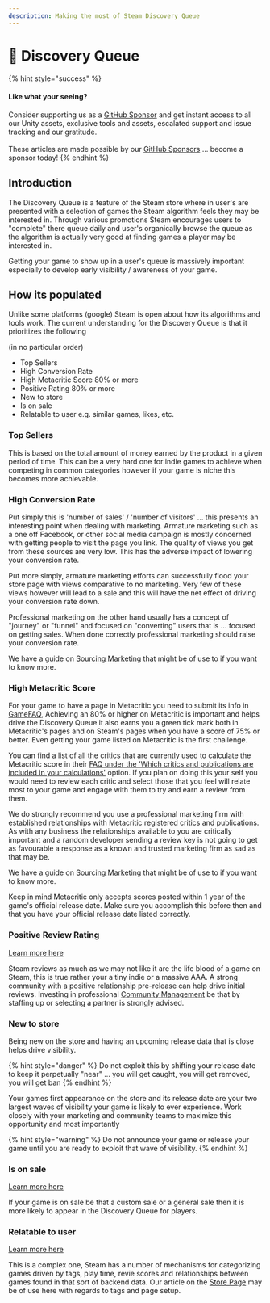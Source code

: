 ```yaml
---
description: Making the most of Steam Discovery Queue
---
```


# 🔎 Discovery Queue

{% hint style="success" %}
#### Like what your seeing?

Consider supporting us as a [GitHub Sponsor](../become-a-sponsor/) and get instant access to all our Unity assets, exclusive tools and assets, escalated support and issue tracking and our gratitude.\
\
These articles are made possible by our [GitHub Sponsors](https://github.com/sponsors/heathen-engineering) ... become a sponsor today!
{% endhint %}

## Introduction

The Discovery Queue is a feature of the Steam store where in user's are presented with a selection of games the Steam algorithm feels they may be interested in. Through various promotions Steam encourages users to "complete" there queue daily and user's organically browse the queue as the algorithm is actually very good at finding games a player may be interested in.

Getting your game to show up in a user's queue is massively important especially to develop early visibility / awareness of your game.

## How its populated

Unlike some platforms (google) Steam is open about how its algorithms and tools work. The current understanding for the Discovery Queue is that it prioritizes the following&#x20;

(in no particular order)

* Top Sellers
* High Conversion Rate
* High Metacritic Score 80% or more
* Positive Rating 80% or more
* New to store
* Is on sale
* Relatable to user e.g. similar games, likes, etc.

### Top Sellers

This is based on the total amount of money earned by the product in a given period of time. This can be a very hard one for indie games to achieve when competing in common categories however if your game is niche this becomes more achievable.

### High Conversion Rate

Put simply this is 'number of sales' / 'number of visitors' ... this presents an interesting point when dealing with marketing. Armature marketing such as a one off Facebook, or other social media campaign is mostly concerned with getting people to visit the page you link. The quality of views you get from these sources are very low. This has the adverse impact of lowering your conversion rate.

Put more simply, armature marketing efforts can successfully flood your store page with views comparative to no marketing. Very few of these views however will lead to a sale and this will have the net effect of driving your conversion rate down.

Professional marketing on the other hand usually has a concept of "journey" or "funnel" and focused on "converting" users that is ... focused on getting sales. When done correctly professional marketing should raise your conversion rate.&#x20;

We have a guide on [Sourcing Marketing](../guides/sourcing-resources/marketing.md) that might be of use to if you want to know more.

### High Metacritic Score

For your game to have a page in Metacritic you need to submit its info in [GameFAQ](https://www.gamefaqs.com/contribute/submit\_data), Achieving an 80% or higher on Metacritic is important and helps drive the Discovery Queue it also earns you a green tick mark both in Metacritic's pages and on Steam's pages when you have a score of 75% or better. Even getting your game listed on Metacritic is the first challenge.

You can find a list of all the critics that are currently used to calculate the Metacritic score in their [FAQ under the 'Which critics and publications are included in your calculations'](https://www.metacritic.com/faq#item20) option. If you plan on doing this your self you would need to review each critic and select those that you feel will relate most to your game and engage with them to try and earn a review from them.

We do strongly recommend you use a professional marketing firm with established relationships with Metacritic registered critics and publications. As with any business the relationships available to you are critically important and a random developer sending a review key is not going to get as favourable a response as a known and trusted marketing firm as sad as that may be.

We have a guide on [Sourcing Marketing](../guides/sourcing-resources/marketing.md) that might be of use to if you want to know more.

Keep in mind Metacritic only accepts scores posted within 1 year of the game's official release date. Make sure you accomplish this before then and that you have your official release date listed correctly.&#x20;

### Positive Review Rating

[Learn more here](reviews.md)

Steam reviews as much as we may not like it are the life blood of a game on Steam, this is true rather your a tiny indie or a massive AAA. A strong community with a positive relationship pre-release can help drive initial reviews. Investing in professional [Community Management](../guides/community/) be that by staffing up or selecting a partner is strongly advised.

### New to store

Being new on the store and having an upcoming release data that is close helps drive visibility.&#x20;

{% hint style="danger" %}
Do not exploit this by shifting your release date to keep it perpetually "near" ... you will get caught, you will get removed, you will get ban
{% endhint %}

Your games first appearance on the store and its release date are your two largest waves of visibility your game is likely to ever experience. Work closely with your marketing and community teams to maximize this opportunity and most importantly&#x20;

{% hint style="warning" %}
Do not announce your game or release your game until you are ready to exploit that wave of visibility.
{% endhint %}

### Is on sale

[Learn more here](sales.md)

If your game is on sale be that a custom sale or a general sale then it is more likely to appear in the Discovery Queue for players.&#x20;

### Relatable to user

[Learn more here](store-page.md)

This is a complex one, Steam has a number of mechanisms for categorizing games driven by tags, play time, revie scores and relationships between games found in that sort of backend data. Our article on the [Store Page](store-page.md) may be of use here with regards to tags and page setup.
